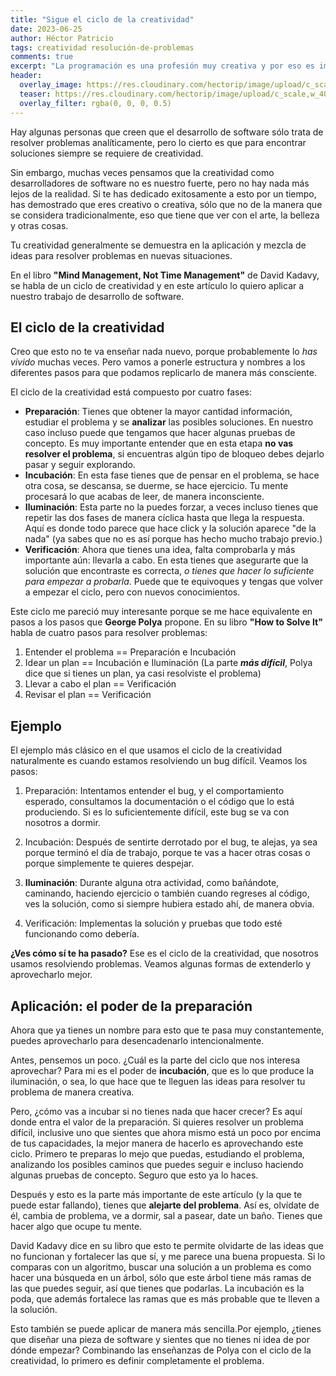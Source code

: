 ```yaml
---
title: "Sigue el ciclo de la creatividad"
date: 2023-06-25
author: Héctor Patricio
tags: creatividad resolución-de-problemas
comments: true
excerpt: "La programación es una profesión muy creativa y por eso es importante que aprendamos a manejarla, hablemos de los  "
header:
  overlay_image: https://res.cloudinary.com/hectorip/image/upload/c_scale,w_1400/v1685716414/lekoarts-fwVo1x7CktY-unsplash_stnjdh.jpg
  teaser: https://res.cloudinary.com/hectorip/image/upload/c_scale,w_400/v1685716414/lekoarts-fwVo1x7CktY-unsplash_stnjdh.jpg
  overlay_filter: rgba(0, 0, 0, 0.5)
---
```


Hay algunas personas que creen que el desarrollo de software sólo trata de resolver problemas analíticamente, pero lo cierto es que para encontrar soluciones siempre se requiere de creatividad.

Sin embargo, muchas veces pensamos que la creatividad como desarrolladores de software no es nuestro fuerte, pero no hay nada más lejos de la realidad. Si te has dedicado exitosamente a esto por un tiempo, has demostrado que eres creativo o creativa, sólo que no de la manera que se considera tradicionalmente, eso que tiene que ver con el arte, la belleza y otras cosas.

Tu creatividad generalmente se demuestra en la aplicación y mezcla de ideas para resolver problemas en nuevas situaciones.

En el libro **"Mind Management, Not Time Management"** de David Kadavy, se habla de un ciclo de creatividad y en este artículo lo quiero aplicar a nuestro trabajo de desarrollo de software.

## El ciclo de la creatividad

Creo que esto no te va enseñar nada nuevo, porque probablemente lo _has vivido_ muchas veces. Pero vamos a ponerle estructura y nombres a los diferentes pasos para que podamos replicarlo de manera más consciente.

El ciclo de la creatividad está compuesto por cuatro fases:

- **Preparación**: Tienes que obtener la mayor cantidad información, estudiar el problema y se **analizar** las posibles soluciones. En nuestro caso incluso puede que tengamos que hacer algunas pruebas de concepto. Es muy importante entender que en esta etapa **no vas resolver el problema**, si encuentras algún tipo de bloqueo debes dejarlo pasar y seguir explorando.
- **Incubación**: En esta fase tienes que de pensar en el problema, se hace otra cosa, se descansa, se duerme, se hace ejercicio. Tu mente procesará lo que acabas de leer, de manera inconsciente.
- **Iluminación**: Esta parte no la puedes forzar, a veces incluso tienes que repetir las dos fases de manera cíclica hasta que llega la respuesta. Aquí es donde todo parece que hace click y la solución aparece "de la nada" (ya sabes que no es así porque has hecho mucho trabajo previo.)
- **Verificación**: Ahora que tienes una idea, falta comprobarla y más importante aún: llevarla a cabo. En esta tienes que asegurarte que la solución que encontraste es correcta, _o tienes que hacer lo suficiente para empezar a probarla_. Puede que te equivoques y tengas que volver a empezar el ciclo, pero con nuevos conocimientos.

Este ciclo me pareció muy interesante porque se me hace equivalente en pasos a los pasos que **George Polya** propone. En su libro **"How to Solve It"** habla de cuatro pasos para resolver problemas:

1. Entender el problema == Preparación e Incubación
2. Idear un plan == Incubación e Iluminación (La parte **_más difícil_**, Polya dice que si tienes un plan, ya casi resolviste el problema)
3. Llevar a cabo el plan == Verificación
4. Revisar el plan == Verificación

## Ejemplo

El ejemplo más clásico en el que usamos el ciclo de la creatividad naturalmente es cuando estamos resolviendo un bug difícil. Veamos los pasos:

1. Preparación: Intentamos entender el bug, y el comportamiento esperado, consultamos la documentación o el código que lo está produciendo. Si es lo suficientemente difícil, este bug se va con nosotros a dormir.

2. Incubación: Después de sentirte derrotado por el bug, te alejas, ya sea porque terminó el día de trabajo, porque te vas a hacer otras cosas o porque simplemente te quieres despejar.

3. **Iluminación**: Durante alguna otra actividad, como bañándote, caminando, haciendo ejercicio o también cuando regreses al código, ves la solución, como si siempre hubiera estado ahí, de manera obvia.

4. Verificación: Implementas la solución y pruebas que todo esté funcionando como debería.

**¿Ves cómo sí te ha pasado?** Ese es el ciclo de la creatividad, que nosotros usamos resolviendo problemas. Veamos algunas formas de extenderlo y aprovecharlo mejor.

## Aplicación: el poder de la preparación

Ahora que ya tienes un nombre para esto que te pasa muy constantemente, puedes aprovecharlo para desencadenarlo intencionalmente.

Antes, pensemos un poco. ¿Cuál es la parte del ciclo que nos interesa aprovechar? Para mi es el poder de **incubación**, que es lo que produce la iluminación, o sea, lo que hace que te lleguen las ideas para resolver tu problema de manera creativa.

Pero, ¿cómo vas a incubar si no tienes nada que hacer crecer? Es aquí donde entra el valor de la preparación. Si quieres resolver un problema difícil, inclusive uno que sientes que ahora mismo está un poco por encima de tus capacidades, la mejor manera de hacerlo es aprovechando este ciclo. Primero te preparas lo mejo que puedas, estudiando el problema, analizando los posibles caminos que puedes seguir e incluso haciendo algunas pruebas de concepto. Seguro que esto ya lo haces.

Después y esto es la parte más importante de este artículo (y la que te puede estar fallando), tienes que **alejarte del problema**. Así es, olvídate de él, cambia de problema, ve a dormir, sal a pasear, date un baño. Tienes que hacer algo que ocupe tu mente.

David Kadavy dice en su libro que esto te permite olvidarte de las ideas que no funcionan y fortalecer las que sí, y me parece una buena propuesta. Si lo comparas con un algoritmo, buscar una solución a un problema es como hacer una búsqueda en un árbol, sólo que este árbol tiene más ramas de las que puedes seguir, así que tienes que podarlas. La incubación es la poda, que además fortalece las ramas que es más probable que te lleven a la solución.

Esto también se puede aplicar de manera más sencilla.Por ejemplo, ¿tienes que diseñar una pieza de software y sientes que no tienes ni idea de por dónde empezar? Combinando las enseñanzas de Polya con el ciclo de la creatividad, lo primero es definir completamente el problema.
